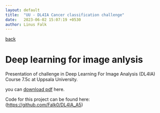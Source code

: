 ```yaml
---
layout: default
title:  "UU - DL4IA Cancer classification challenge"
date:   2023-06-02 15:07:19 +0530
author: Linus Falk
---
```


[back](https://falk0.github.io/)

# Deep learning for image anlysis
Presentation of challenge in Deep Learning For Image Analysis (DL4IA) Course 7.5c at Uppsala University.

you can [download pdf](https://Falk0.github.io/presentations/DL4IA_A5_presentation.pdf) here.

Code for this project can be found here: (https://github.com/Falk0/DL4IA_A5)

<object data="{{ site.url }}{{ https://Falk0.github.io }}/presentations/DL4IA_A5_presentation.pdf" width="1000" height="1000" type="application/pdf"></object>
